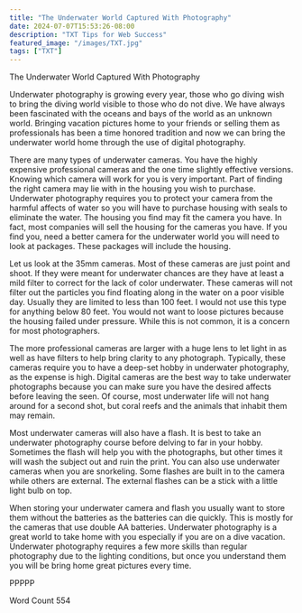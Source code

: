 ```yaml
---
title: "The Underwater World Captured With Photography"
date: 2024-07-07T15:53:26-08:00
description: "TXT Tips for Web Success"
featured_image: "/images/TXT.jpg"
tags: ["TXT"]
---
```


The Underwater World Captured With Photography

Underwater photography is growing every year, those who go diving wish to bring the diving world visible to those who do not dive.  We have always been fascinated with the oceans and bays of the world as an unknown world.  Bringing vacation pictures home to your friends or selling them as professionals has been a time honored tradition and now we can bring the underwater world home through the use of digital photography.

There are many types of underwater cameras.  You have the highly expensive professional cameras and the one time slightly effective versions.  Knowing which camera will work for you is very important.  Part of finding the right camera may lie with in the housing you wish to purchase.  Underwater photography requires you to protect your camera from the harmful affects of water so you will have to purchase housing with seals to eliminate the water.  The housing you find may fit the camera you have.  In fact, most companies will sell the housing for the cameras you have.  If you find you, need a better camera for the underwater world you will need to look at packages.  These packages will include the housing.

Let us look at the 35mm cameras.  Most of these cameras are just point and shoot.  If they were meant for underwater chances are they have at least a mild filter to correct for the lack of color underwater.  These cameras will not filter out the particles you find floating along in the water on a poor visible day.  Usually they are limited to less than 100 feet.  I would not use this type for anything below 80 feet.  You would not want to loose pictures because the housing failed under pressure.  While this is not common, it is a concern for most photographers.

The more professional cameras are larger with a huge lens to let light in as well as have filters to help bring clarity to any photograph.  Typically, these cameras require you to have a deep-set hobby in underwater photography, as the expense is high.  Digital cameras are the best way to take underwater photographs because you can make sure you have the desired affects before leaving the seen.  Of course, most underwater life will not hang around for a second shot, but coral reefs and the animals that inhabit them may remain.  

Most underwater cameras will also have a flash.  It is best to take an underwater photography course before delving to far in your hobby.  Sometimes the flash will help you with the photographs, but other times it will wash the subject out and ruin the print.  You can also use underwater cameras when you are snorkeling.  Some flashes are built in to the camera while others are external.  The external flashes can be a stick with a little light bulb on top.

When storing your underwater camera and flash you usually want to store them without the batteries as the batteries can die quickly.  This is mostly for the cameras that use double AA batteries.  Underwater photography is a great world to take home with you especially if you are on a dive vacation.  Underwater photography requires a few more skills than regular photography due to the lighting conditions, but once you understand them you will be bring home great pictures every time.  

PPPPP

Word Count 554

